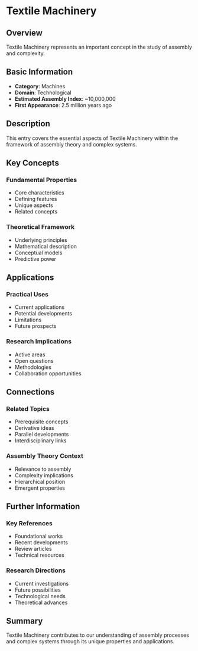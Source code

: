 # Textile Machinery

## Overview

Textile Machinery represents an important concept in the study of assembly and complexity.

## Basic Information

- **Category**: Machines
- **Domain**: Technological
- **Estimated Assembly Index**: ~10,000,000
- **First Appearance**: 2.5 million years ago

## Description

This entry covers the essential aspects of Textile Machinery within the framework of assembly theory and complex systems.

## Key Concepts

### Fundamental Properties
- Core characteristics
- Defining features
- Unique aspects
- Related concepts

### Theoretical Framework
- Underlying principles
- Mathematical description
- Conceptual models
- Predictive power

## Applications

### Practical Uses
- Current applications
- Potential developments
- Limitations
- Future prospects

### Research Implications
- Active areas
- Open questions
- Methodologies
- Collaboration opportunities

## Connections

### Related Topics
- Prerequisite concepts
- Derivative ideas
- Parallel developments
- Interdisciplinary links

### Assembly Theory Context
- Relevance to assembly
- Complexity implications
- Hierarchical position
- Emergent properties

## Further Information

### Key References
- Foundational works
- Recent developments
- Review articles
- Technical resources

### Research Directions
- Current investigations
- Future possibilities
- Technological needs
- Theoretical advances

## Summary

Textile Machinery contributes to our understanding of assembly processes and complex systems through its unique properties and applications.
